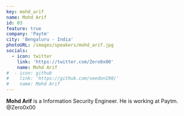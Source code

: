 ```yaml
---
key: mohd_arif
name: Mohd Arif
id: 03
feature: true
company: 'Paytm'
city: 'Bengaluru - India'
photoURL: /images/speakers/mohd_arif.jpg
socials:
  - icon: twitter
    link: 'https://twitter.com/Zero0x00'
    name: Mohd Arif
#  - icon: github
#    link: 'https://github.com/seedon198/'
#    name: Mohd Arif
---
```

<b>Mohd Arif</b> is a Information Security Engineer. He is working at Paytm. @Zero0x00